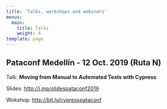 ```yaml
---
title: 'Talks, workshops and webinars'
menus:
  main:
    title: Talks
    weight: 4
template: page
---
```

## **Pataconf Medellín - 12 Oct. 2019 (Ruta N)**

Talk: **Moving from Manual to Automated Tests with Cypress**

Slides: <http://j.mp/slidespataconf2019>

Wokshop: <http://bit.ly/cypresspataconf>
